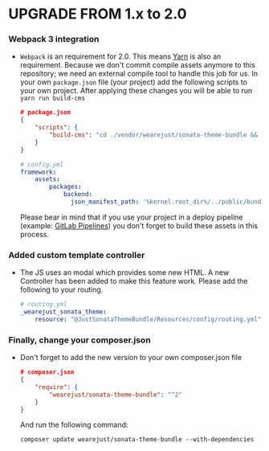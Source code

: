 UPGRADE FROM 1.x to 2.0
=======================

### Webpack 3 integration

 * `Webpack` is an requirement for 2.0. This means [Yarn](https://yarnpkg.com/lang/en/) is also an requirement. Because we don't commit compile assets anymore to this repository; we need an external compile tool to handle this job for us. In your own `package.json` file (your project) add the following scripts to your own project. After applying these changes you will be able to run `yarn run build-cms`
	```json
	# package.json
   	{
		"scripts": {
    		"build-cms": "cd ./vendor/wearejust/sonata-theme-bundle && yarn && yarn run build",
  		}
	}
	```

	```yml
    # config.yml
    framework:
        assets:
            packages:
                backend:
                  json_manifest_path: '%kernel.root_dir%/../public/bundles/justsonatatheme/build/manifest.json' 
    ```
    
    Please bear in mind that if you use your project in a deploy pipeline (example: [GitLab Pipelines](https://docs.gitlab.com/ee/ci/pipelines.html)) you don't forget to build these assets in this process.

### Added custom template controller
 * The JS uses an modal which provides some new HTML. A new Controller has been added to make this feature work. Please add the following to your routing.

    ```yml
    # routing.yml
    _wearejust_sonata_theme:
        resource: "@JustSonataThemeBundle/Resources/config/routing.yml"
    ```

### Finally, change your composer.json
 * Don't forget to add the new version to your own composer.json file

	```json
    # composer.json
    {
    	"require": {
    		"wearejust/sonata-theme-bundle": "^2"
        }
    }
    ```
    
    And run the following command:
    
    ```composer update wearejust/sonata-theme-bundle --with-dependencies```
